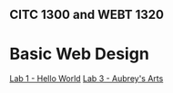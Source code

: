 ## CITC 1300 and WEBT 1320
<h1>Basic Web Design</h1>

<a href="Lab 1/index.html" target="_blank">Lab 1 - Hello World</a>
<a href="lab 3/index.html" target="_blank">Lab 3 - Aubrey's Arts</a>
